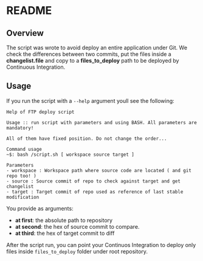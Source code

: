 # README

## Overview

The script was wrote to avoid deploy an entire application under Git. We check the differences between two commits, put the files inside a **changelist.file** and copy to a **files_to_deploy** path to be deployed by Continuous Integration.

## Usage

If you run the script with a `--help` argument youll see the following:

```text
Help of FTP deploy script

Usage :: run script with parameters and using BASH. All parameters are mandatory!

All of them have fixed position. Do not change the order...

Command usage
~$: bash /script.sh [ workspace source target ]

Parameters
- workspace : Workspace path where source code are located ( and git repo too! )
- source : Source commit of repo to check against target and get changelist
- target : Target commit of repo used as reference of last stable modification
```

You provide as arguments:

- **at first**: the absolute path to repository
- **at second**: the hex of source commit to compare.
- **at third**: the hex of target commit to diff

After the script run, you can point your Continuos Integration to deploy only files inside `files_to_deploy` folder under root repository.
